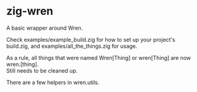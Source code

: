 # zig-wren 
A basic wrapper around Wren.

Check examples/example_build.zig for how to set up your project's build.zig, and examples/all_the_things.zig for usage.

As a rule, all things that were named Wren[Thing] or wren[Thing] are now wren.[thing].  
Still needs to be cleaned up.

There are a few helpers in wren.utils.
